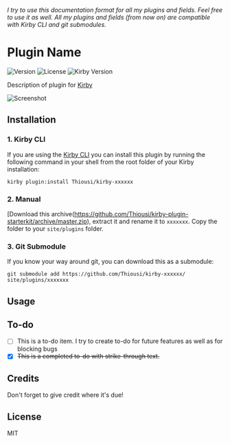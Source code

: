 _I try to use this documentation format for all my plugins and fields. Feel free to use it as well. All my plugins and fields (from now on) are compatible with Kirby CLI and git submodules._

# Plugin Name
![Version](https://img.shields.io/badge/version-1.0.0-green.svg)
![License](https://img.shields.io/badge/license-MIT-green.svg)
![Kirby Version](https://img.shields.io/badge/Kirby-2.3%2B-red.svg)

Description of plugin for [Kirby](http://getkirby.com)

![Screenshot]( http://placehold.it/450x150?text=your+screenshot)

## Installation

### 1. Kirby CLI

If you are using the [Kirby CLI](https://github.com/getkirby/cli) you can install this plugin by running the following command in your shell from the root folder of your Kirby installation:

```
kirby plugin:install Thiousi/kirby-xxxxxx
```

### 2. Manual
[Download this archive(https://github.com/Thiousi/kirby-plugin-starterkit/archive/master.zip), extract it and rename it to `xxxxxxx`. Copy the folder to your `site/plugins` folder.

### 3. Git Submodule
If you know your way around git, you can download this as a submodule:

```
git submodule add https://github.com/Thiousi/kirby-xxxxxx/ site/plugins/xxxxxxx
```

## Usage


## To-do
- [ ] This is a to-do item. I try to create to-do for future features as well as for blocking bugs
- [X] ~~This is a completed to-do with strike-through text.~~

## Credits
Don't forget to give credit where it's due!

## License
MIT
